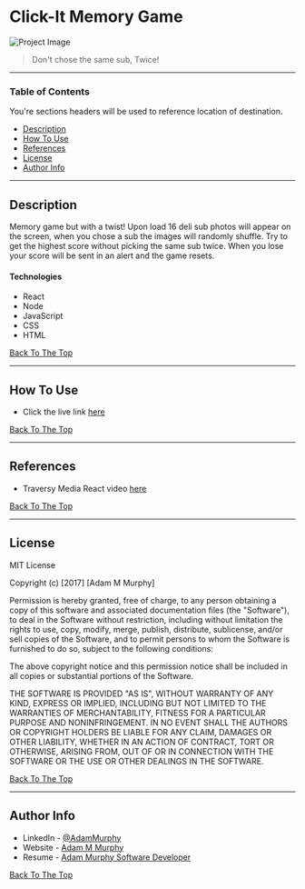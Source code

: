 # Click-It Memory Game 

![Project Image](https://blog.seagate.com/wp-content/uploads/2014/08/4843576916_75c594ba06_z.jpg)

> Don't chose the same sub, Twice!

---

### Table of Contents
You're sections headers will be used to reference location of destination.

- [Description](#description)
- [How To Use](#how-to-use)
- [References](#references)
- [License](#license)
- [Author Info](#author-info)

---

## Description

Memory game but with a twist! Upon load 16 deli sub photos will appear on the screen, when you chose a sub the images will randomly shuffle. Try to get the highest score without picking the same sub twice. When you lose your score will be sent in an alert and the game resets.

#### Technologies

- React
- Node
- JavaScript
- CSS
- HTML

[Back To The Top](#read-me-template)

---

## How To Use

- Click the live link [here](https://adamm285.github.io/clickit/)

[Back To The Top](#read-me-template)

---

## References

- Traversy Media React video [here](https://www.youtube.com/watch?v=sBws8MSXN7A&t=3115s)

[Back To The Top](#read-me-template)

---

## License

MIT License

Copyright (c) [2017] [Adam M Murphy]

Permission is hereby granted, free of charge, to any person obtaining a copy
of this software and associated documentation files (the "Software"), to deal
in the Software without restriction, including without limitation the rights
to use, copy, modify, merge, publish, distribute, sublicense, and/or sell
copies of the Software, and to permit persons to whom the Software is
furnished to do so, subject to the following conditions:

The above copyright notice and this permission notice shall be included in all
copies or substantial portions of the Software.

THE SOFTWARE IS PROVIDED "AS IS", WITHOUT WARRANTY OF ANY KIND, EXPRESS OR
IMPLIED, INCLUDING BUT NOT LIMITED TO THE WARRANTIES OF MERCHANTABILITY,
FITNESS FOR A PARTICULAR PURPOSE AND NONINFRINGEMENT. IN NO EVENT SHALL THE
AUTHORS OR COPYRIGHT HOLDERS BE LIABLE FOR ANY CLAIM, DAMAGES OR OTHER
LIABILITY, WHETHER IN AN ACTION OF CONTRACT, TORT OR OTHERWISE, ARISING FROM,
OUT OF OR IN CONNECTION WITH THE SOFTWARE OR THE USE OR OTHER DEALINGS IN THE
SOFTWARE.

[Back To The Top](#read-me-template)

---

## Author Info

- LinkedIn - [@AdamMurphy](https://Linkedin.com/in/Adam-Murphy-73690bbb/)
- Website - [Adam M Murphy](https://adamm285.github.io/AdamMurphy'sPortfolio/)
- Resume - [Adam Murphy Software Developer](https://docs.google.com/document/d/1GLxDLwlrQkmdugH2Xl9MsOv5Rz6rmzqqSrbzfTZ-R3E/edit?usp=sharing)

[Back To The Top](#read-me-template)
